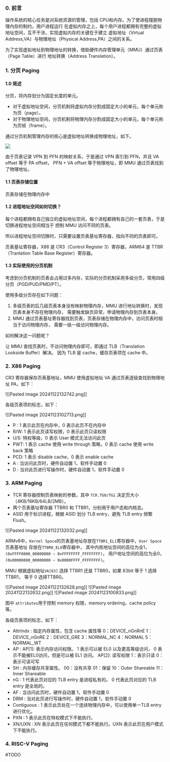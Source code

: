 ### 0. 前言

操作系统的核心任务是对系统资源的管理，包括 CPU和内存。为了使进程摆脱物理内存的制约，用户进程运行
在虚拟内存之上，每个用户进程都拥有完整的虚拟地址空间，互不干涉。实现虚拟内存的关键在于建立
虚拟地址（Virtual Address,VA）与物理地址（Physical Address,PA）之间的关系。

为了实现虚拟地址到物理地址的转换，借助硬件内存管理单元（MMU）通过页表（Page Table）进行
地址转换（Address Translation）。

### 1. 分页 Paging
#### 1.0 简述

分页，将内存划分为固定长度的单元。

* 对于虚拟地址空间，分页机制将虚拟内存分割成固定大小的单元，每个单元称为页（page）。
* 对于物理地址空间，分页机制将物理内存分割成固定大小的单元，每个单元称为页帧（frame）。

通过分页机制管理内存的核心是虚拟地址转换成物理地址，如下。

![](https://ask.qcloudimg.com/http-save/yehe-10025783/206ddd05a6f16793ba636406ff8ed7aa.jpg)

由于页表记录 VPN 到 PFN 的映射关系，于是通过 VPN 索引到 PFN，并且 VA offset 等于 PA offset，
PFN + VA offset 等于物理地址，即 MMU 通过页表找到了物理地址。

#### 1.1 页表存储位置

页表存储在物理内存中

#### 1.2 进程地址空间如何切换？

每个进程都拥有自己独立的虚拟地址空间，每个进程都拥有自己的一套页表，于是切换进程地址空间相当于
控制 MMU 访问不同的页表。

所以进程地址空间切换时，只需要设置页表基址寄存器，指向不同的页表即可。

页表基址寄存器，X86 是 CR3（Control Register 3）寄存器，ARM64 是 TTBR
（Tranlation Table Base Register）寄存器。

#### 1.3 实际使用的分页机制

考虑到分页机制的页表会占用过多内存，实际的分页机制采用多级分页，常用四级分页（PGD/PUD/PMD/PT）。

使用多级分页存在如下问题：

1. 多级页表的后几级页表本身没有映射物理内存，MMU 进行地址转换时，发现页表本身不存在物理内存，
   需要触发缺页异常，申请物理内存到页表本身。
2. MMU 通过页表基址寄存器找到页表，页表存储在物理内存中，访问页表时相当于访问物理内存，
   需要一级一级访问物理内存。

如何解决这一问题呢？

让 MMU 查找页表时，不访问物理内存即可，即通过 TLB（Translation Lookside Buffer）解决。
因为 TLB 是 cache，缓存页表项在 cache 中。

### 2. X86 Paging

CR3 寄存器保存页表基地址，MMU 使用虚拟地址 VA 通过页表逐级查找到物理地址 PA，如下：

![[Pasted image 20241122132742.png]]

各级页表项的标志，如下：

![[Pasted image 20241123102713.png]]

* P  : 1 表示此页在内存中，0 表示此页不在内存中
* R/W: 1 表示此页读写权限，0 表示此页只读权限
* U/S: 特权等级，0 表示 User 模式无法访问此页
* PWT: 1 表示 cache 使用 write through 策略，0 表示 cache 使用 write back 策略
* PCD: 1 表示 disable cache，0 表示 enable cache
* A  : 当访问此页时，硬件自动置 1，软件手动置 0
* D  : 当对此页进行写操作时，硬件自动置 1，软件手动置 0

### 3. ARM Paging

* TCR 寄存器控制页表映射的参数，其中 `TCR.TG0/TG1` 决定页大小（4KB/16KB/64LB/2MB）。
* 两个页表基址寄存器 TTBR0 和 TTBR1，分别用于用户态和内核态。
* ASID 用于标识进程，根据 ASID 划分 TLB entry，避免 TLB entry 频繁 Flush。

![[Pasted image 20241122132032.png]]

ARMv8中，`Kernel Space`的页表基地址存放在`TTBR1_EL1`寄存器中，`User Space` 页表基地址
存放在`TTBR0_EL0`寄存器中，
其中内核地址空间的高位为全1，`(0xFFFF0000_00000000 ~ 0xFFFFFFFF_FFFFFFFF)`，
用户地址空间的高位为全0，`(0x00000000_00000000 ~ 0x0000FFFF_FFFFFFFF)`。

MMU 根据虚拟地址`VA[63]` 选择 TTBR1 还是 TTBR0，如果 63bit 等于 1 选择 TTBR1，
等于 0 选择TTBR0。

![[Pasted image 20241122132628.png]]
![[Pasted image 20241122132632.png]]
![[Pasted image 20241123100833.png]]

图中 `attributes`用于控制 memory 权限，memory ordering，cache policy 等。

各级页表项的标志，如下：

* AttrIndx   : 指定内存属性，包含 cache 属性等
                        0：DEVICE_nGnRnE
                        1：DEVICE_nGnRE
                        2：DEVICE_GRE
                        3：NORMAL_NC
                        4：NORMAL
                        5：NORMAL_WT
* AP         : AP[1]: 表示内存访问权限。
                        1 表示可以被 EL0 以及更高等级访问，
                        0 表示不能被EL0访问，但是可以被 EL1 访问。
               AP[2]: 读写权限
                        1：表示只读
                        0：表示可读可写
* SH         : 内存缓存共享属性。
                        00：没有共享
                        01：保留
                        10：Outer Shareable
                        11：Inner Shareable
* nG         : 1 代表此页对应的 TLB entry 是进程私有的。
               0 代表此页对应的 TLB entry 是全局的。
* AF         : 当访问此页时，硬件自动置 1，软件手动置 0
* DBM        : 当对此页进行写操作时，硬件自动置 1，软件手动置 0
* Contiguous : 1 表示此页处在一个连续物理内存中，可以使用单一TLB entry 进行优化。
* PXN        : 1 表示此页在特权模式下不能执行。
* XN/UXN     : XN 表示此页在任何模式下都不能执行。UXN 表示此页在用户模式下不能执行。

### 4. RISC-V Paging

#TODO
